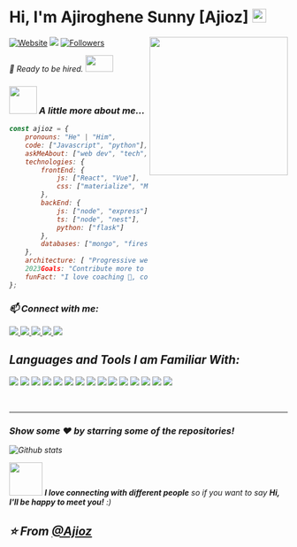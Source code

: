 # Hi, I'm Ajiroghene Sunny [Ajioz] <img src="https://media.giphy.com/media/hvRJCLFzcasrR4ia7z/giphy.gif" width="25px">

<img align="right" src="https://miro.medium.com/max/1360/1*IRGHmiGsa16stedQvIaZfw.gif" width='250'/>

[![Website](https://img.shields.io/website?label=ajiozi.com&style=for-the-badge&url=https%3A%2F%2Fajiozi.com)][website]
[![](https://komarev.com/ghpvc/?username=Ajioz&style=for-the-badge)][github]
[![Followers](https://img.shields.io/github/followers/Ajioz?color=1DA1F2&logo=github&style=for-the-badge)][github]

<!-- <p><em> Web Developer at <a href="https://skyitonline.org">SkyIT</a> <img src="https://media.giphy.com/media/fxTxdsbp8AEb6Gaq2B/giphy.gif" width="50" height="30"/></br> -->
<p><em> 🚀 Ready to be hired. <img src="https://media.giphy.com/media/fxTxdsbp8AEb6Gaq2B/giphy.gif" width="50" height="30"/></br>

### <img src="https://media.giphy.com/media/VgCDAzcKvsR6OM0uWg/giphy.gif" width="50"> A little more about me...  

```javascript
const ajioz = {
    pronouns: "He" | "Him",
    code: ["Javascript", "python"],
    askMeAbout: ["web dev", "tech", "app dev", "IoT", "Embedded-system"],
    technologies: {
        frontEnd: {
            js: ["React", "Vue"],
            css: ["materialize", "MUI", "bootstrap", 'tailwind']
        },
        backEnd: {
            js: ["node", "express"],
            ts: ["node", "nest"],
            python: ["flask"]
        },
        databases: ["mongo", "firestore/firebase", "MySql", "sqlite"],
    },
    architecture: [ "Progressive web applications", "Single page applications"],
    2023Goals: "Contribute more to Open Source projects",
    funFact: "I love coaching 🐶, coding and run business"
};
```

### 📫 Connect with me:
<a href="mailto:sunny@ajiozi.com">
  <img src="https://img.shields.io/badge/mail-D14836?style=for-the-badge&logo=mail&logoColor=white">
</a> 
<a href="[https://linkedin.com/in/ajioz](https://www.linkedin.com/in/ajioz/)">
  <img src="https://img.shields.io/badge/LinkedIn-0077B5?style=for-the-badge&logo=linkedin&logoColor=white">
</a>
<a href="[https://facebook.com/Ajioz](https://www.facebook.com/Ajioz)">
  <img src="https://img.shields.io/badge/Facebook-1877F2?style=for-the-badge&logo=facebook&logoColor=white">
</a>
<a href="[https://instagram.com/ajiozi](https://www.instagram.com/ajioz1/)">
  <img src="https://img.shields.io/badge/Instagram-E4405F?style=for-the-badge&logo=instagram&logoColor=white">
</a> 
<a href="https://twitter.com/ajioz_">
  <img src="https://img.shields.io/badge/Twitter-1DA1F2?style=for-the-badge&logo=twitter&logoColor=white">
</a> 

<br />

## Languages and Tools I am Familiar With:

![](https://img.shields.io/badge/Python-777BB4?style=for-the-badge&logo=python&logoColor=white)
![](https://img.shields.io/badge/Flask-FF2D20?style=for-the-badge&logo=flask&logoColor=white)
![](https://img.shields.io/badge/JavaScript-F7DF1E?style=for-the-badge&logo=javascript&logoColor=black)
![](https://img.shields.io/badge/TypeScript-007ACC?style=for-the-badge&logo=typescript&logoColor=white)
![](https://img.shields.io/badge/MySQL-00000F?style=for-the-badge&logo=mysql&logoColor=white)
![](https://img.shields.io/badge/MongoDB-4EA94B?style=for-the-badge&logo=mongodb&logoColor=white)
![](https://img.shields.io/badge/Sequelize-52B0E7?style=for-the-badge&logo=Sequelize&logoColor=white)
![](https://img.shields.io/badge/Heroku-430098?style=for-the-badge&logo=heroku&logoColor=white)
![](https://img.shields.io/badge/Node.js-339933?style=for-the-badge&logo=nodedotjs&logoColor=white)
![](https://img.shields.io/badge/Express.js-000000?style=for-the-badge&logo=express&logoColor=white)
![](https://img.shields.io/badge/Nest.js-35495E?style=for-the-badge&logo=nestjs&logoColor=4FC08D)
![](https://img.shields.io/badge/React-20232A?style=for-the-badge&logo=react&logoColor=61DAFB)
![](https://img.shields.io/badge/Redux-593D88?style=for-the-badge&logo=redux&logoColor=white)
![](https://img.shields.io/badge/eslint-3A33D1?style=for-the-badge&logo=eslint&logoColor=white)
![](https://img.shields.io/badge/Git-F05032?style=for-the-badge&logo=git&logoColor=white)

<br /> 

---
### Show some ❤️ by starring some of the repositories!

![Github stats](https://github-readme-stats.vercel.app/api?username=Binay7587&show_icons=true&hide_border=true)

<img src="https://media.giphy.com/media/LnQjpWaON8nhr21vNW/giphy.gif" width="60"> <em><b>I love connecting with different people</b> so if you want to say <b>Hi, I'll be happy to meet you!</b> :)</em>


⭐️ From [@Ajioz](https://github.com/Ajioz)
<br />
---

[website]: https://ajiozi.com
[email]: sunny@ajiozi.com
[working-company-url]: https://www.skyitonline.org/
[twitter]: https://twitter.com/ajioz_
[youtube]: https://www.youtube.com/channel/AjirogheneSunny
[instagram]: https://instagram.com/ajioz1
[linkedin]: https://linkedin.com/in/ajioz
[telegram]: https://t.me/sunny
[github]: https://github.com/Ajioz
